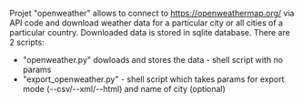 Projet "openweather" allows to connect to https://openweathermap.org/ via API code and download
weather data for a particular city or all cities of a particular country.
Downloaded data is stored in sqlite database.
There are 2 scripts:
  - "openweather.py" dowloads and stores the data - shell script with no params
  - "export_openweather.py" - shell script which takes params for export mode (--csv/--xml/--html) and name of city (optional)


